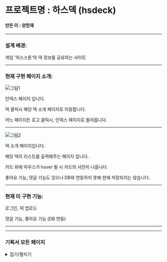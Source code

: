 # 프로젝트명 : 하스덱 (hsdeck)

####  만든 이 : 양한재

--------------------------------------------------------------------------------------------------

### 설계 배경:
게임 '하스스톤'의 덱 정보를 공유하는 사이트

--------------------------------------------------------------------------------------------------

### 현재 구현 페이지 소개:

![그림1](https://github.com/yanghanjae/hsdeck/assets/174262059/e1468ba2-bf77-4a69-bacb-213f7f901356)



인덱스 페이지 입니다.

덱 클릭시 해당 덱 소개 페이지로 이동합니다.

어느 페이지든 로고 클릭시, 인덱스 페이지로 돌아옵니다.

----------------------------------------------------------------------------------------------------




![그림2](https://github.com/yanghanjae/hsdeck/assets/174262059/1c7249b0-e3db-4a9f-890e-98bf94f09ff7)

덱 소개 페이지입니다.

해당 덱의 리스트를 출력해주는 페이지 입니다.

카드 위에 마우스가 hover 될 시 카드의 사진이 나옵니다.

좋아요 기능, 댓글 기능도 있으나 DB와 연동하지 못해 현재 저장되지는 않습니다.





----------------------------------------------------------------------------------------------------

### 현재 미 구현 기능:

로그인, 덱 업로드 

댓글 기능, 좋아요 기능 (DB 연동) 



----------------------------------------------------------------------------------------------------
----------------------------------------------------------------------------------------------------

### 기획서 모든 페이지

<details markdown="1">
<summary>접기/펼치기</summary>

![슬라이드0](https://github.com/yanghanjae/hsdeck/assets/174262059/196117eb-949e-47a4-a849-ed2f6e39a91f)
![슬라이드1](https://github.com/yanghanjae/hsdeck/assets/174262059/a129207c-02d5-423d-9874-bee9e12d9c08)
![슬라이드2](https://github.com/yanghanjae/hsdeck/assets/174262059/891581ff-86b3-43f4-8032-54e46daaa151)
![슬라이드3](https://github.com/yanghanjae/hsdeck/assets/174262059/1d0bbdde-fde6-4f2e-884d-bd2420caa5bf)
![슬라이드4](https://github.com/yanghanjae/hsdeck/assets/174262059/c125fafe-48b8-4e93-b843-555cdd8bcad6)
![슬라이드5](https://github.com/yanghanjae/hsdeck/assets/174262059/b862f7f9-733c-41e7-bc95-8a2e2e690635)
![슬라이드6](https://github.com/yanghanjae/hsdeck/assets/174262059/90c3fb6f-d83b-40c1-bdda-3868038d7536)
![슬라이드7](https://github.com/yanghanjae/hsdeck/assets/174262059/c98ceeb0-8e3a-4ed1-8ec5-7720dde4cb6c)
![슬라이드8](https://github.com/yanghanjae/hsdeck/assets/174262059/32346e20-ae85-4469-be82-f4530d1bdb60)
![슬라이드9](https://github.com/yanghanjae/hsdeck/assets/174262059/9188d7a8-d04c-49c7-a331-5cab87929f4e)
![슬라이드10](https://github.com/yanghanjae/hsdeck/assets/174262059/cb2e39a7-91cb-45df-a670-79d4bafb391c)
![슬라이드11](https://github.com/yanghanjae/hsdeck/assets/174262059/0dce7858-df4b-4700-afb2-848b57c3ef4b)
![슬라이드12](https://github.com/yanghanjae/hsdeck/assets/174262059/76067a1b-d24d-4c51-8142-07b9de222ae5)
![슬라이드13](https://github.com/yanghanjae/hsdeck/assets/174262059/ddd6a1ce-4707-46fa-8ec9-1576711771d5)
![슬라이드14](https://github.com/yanghanjae/hsdeck/assets/174262059/5f6b5882-a77f-48e1-9c40-6a39befbcc3e)
![슬라이드15](https://github.com/yanghanjae/hsdeck/assets/174262059/0dac2651-de32-4337-813f-a169559b23f3)
![슬라이드16](https://github.com/yanghanjae/hsdeck/assets/174262059/6736a06b-4222-4a26-893a-8ee5a4edd29f)
![슬라이드17](https://github.com/yanghanjae/hsdeck/assets/174262059/05b359f4-17a4-4026-b200-2400ddf74643)
![슬라이드18](https://github.com/yanghanjae/hsdeck/assets/174262059/1b3abce4-7c2f-4094-94ca-17c22f373767)
![슬라이드19](https://github.com/yanghanjae/hsdeck/assets/174262059/0a6b7378-4984-44b8-942e-328b61bcc6a4)
![슬라이드20](https://github.com/yanghanjae/hsdeck/assets/174262059/32398a10-df74-43a2-9236-42549eb816d2)
![슬라이드21](https://github.com/yanghanjae/hsdeck/assets/174262059/d8cd7981-214e-46a8-825c-6d098e6ccece)
![슬라이드22](https://github.com/yanghanjae/hsdeck/assets/174262059/2e0e3a8c-bf53-4d60-a2a8-f8339e7a16d4)
![슬라이드23](https://github.com/yanghanjae/hsdeck/assets/174262059/77916db8-9cd6-4e8e-892b-48f9d7995953)
![슬라이드24](https://github.com/yanghanjae/hsdeck/assets/174262059/5166ad8d-61b1-4dfb-9373-f240e35998fc)
![슬라이드25](https://github.com/yanghanjae/hsdeck/assets/174262059/a65324aa-ccee-4718-917b-5f0009bb1a38)
![슬라이드26](https://github.com/yanghanjae/hsdeck/assets/174262059/e347c34a-959d-41f5-a547-ec91f78ba0ce)
![슬라이드27](https://github.com/yanghanjae/hsdeck/assets/174262059/fbba5a99-592a-4937-8eed-23533df273a5)
![슬라이드28](https://github.com/yanghanjae/hsdeck/assets/174262059/75f50079-ff6c-41c8-992b-d1901969b36c)
![슬라이드29](https://github.com/yanghanjae/hsdeck/assets/174262059/e1167a6e-b3c1-4d9f-9056-b3bea7cb5f9c)
![슬라이드30](https://github.com/yanghanjae/hsdeck/assets/174262059/276d42f5-15a4-4883-8895-ec35e3a417a0)
![슬라이드31](https://github.com/yanghanjae/hsdeck/assets/174262059/62971837-9fb5-436c-9bae-df588b9b12e4)
![슬라이드32](https://github.com/yanghanjae/hsdeck/assets/174262059/9d35080f-aa63-4769-b826-dcdb84098e73)



</details>
